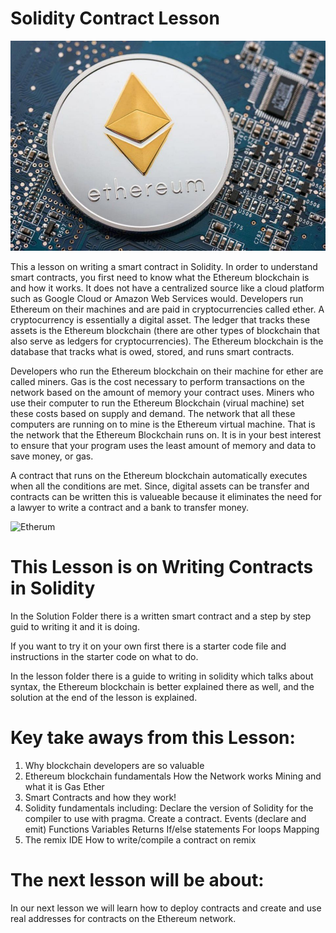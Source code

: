 # Solidity Contract Lesson

![Etherum](https://github.com/DevonMartens/SolidityContractLesson/blob/main/Photo/etherum.jpg?raw=true)

This a lesson on writing a smart contract in Solidity. In order to understand smart contracts, you first need to know what the Ethereum blockchain is and how it works. It does not have a centralized source like a cloud platform such as Google Cloud or Amazon Web Services would. Developers run Ethereum on their machines and are paid in cryptocurrencies called ether. A cryptocurrency is essentially a digital asset. The ledger that tracks these assets is the Ethereum blockchain (there are other types of blockchain that also serve as ledgers for cryptocurrencies). The Ethereum blockchain is the database that tracks what is owed, stored, and runs smart contracts.

Developers who run the Ethereum blockchain on their machine for ether are called miners. Gas is the cost necessary to perform transactions on the network based on the amount of memory your contract uses. Miners who use their computer to run the Ethereum Blockchain (virual machine) set these costs based on supply and demand. The network that all these computers are running on to mine is the Ethereum virtual machine. That is the network that the Ethereum Blockchain runs on. It is in your best interest to ensure that your program uses the least amount of memory and data to save money, or gas.

A contract that runs on the Ethereum blockchain automatically executes when all the conditions are met. Since, digital assets can be transfer and contracts can be written this is valueable because it eliminates the need for a lawyer to write a contract and a bank to transfer money. 

![Etherum](https://101blockchains.com/wp-content/uploads/2018/07/The_Future_Of_Smart_Contracts.jpg)

# This Lesson is on Writing Contracts in Solidity

In the Solution Folder there is a written smart contract and a step by step guid to writing it and it is doing. 

If you want to try it on your own first there is a starter code file and instructions in the starter code on what to do. 

In the lesson folder there is a guide to writing in solidity which talks about syntax, the Ethereum blockchain is better explained there as well, and the solution at the end of the lesson is explained.

# Key take aways from this Lesson:

1.	Why blockchain developers are so valuable
2.	Ethereum blockchain fundamentals
   	How the Network works
 	Mining and what it is
	Gas
    Ether
3.	Smart Contracts and how they work!
4.	Solidity fundamentals including:
  	Declare the version of Solidity for the compiler to use with pragma.
   	Create a contract.
   	Events (declare and emit)
   	Functions
   	Variables
   	Returns
   	If/else statements
   	For loops
   	Mapping
5.	The remix IDE
   	How to write/compile a contract on remix

# The next lesson will be about:
In our next lesson we will learn how to deploy contracts and create and use real addresses for contracts on the Ethereum network.




